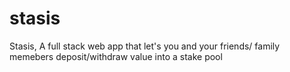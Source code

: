 # stasis
Stasis, A full stack web app that let's you and your friends/ family memebers deposit/withdraw value into a stake pool
